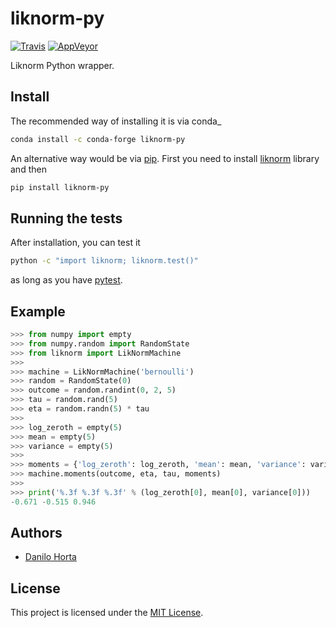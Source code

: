 # liknorm-py

[![Travis](https://img.shields.io/travis/limix/liknorm-py.svg?style=flat-square&label=linux%20%2F%20macos%20build)](https://travis-ci.org/limix/liknorm-py) [![AppVeyor](https://img.shields.io/appveyor/ci/Horta/liknorm-py.svg?style=flat-square&label=windows%20build)](https://ci.appveyor.com/project/Horta/liknorm-py)

Liknorm Python wrapper.

## Install

The recommended way of installing it is via conda_

```bash
conda install -c conda-forge liknorm-py
```

An alternative way would be via [pip](https://pypi.python.org/pypi/pip).
First you need to install [liknorm](http://liknorm.readthedocs.io/) library and then

```bash
pip install liknorm-py
```

## Running the tests

After installation, you can test it

```bash
python -c "import liknorm; liknorm.test()"
```

as long as you have [pytest](http://docs.pytest.org/en/latest/).

## Example

```python
>>> from numpy import empty
>>> from numpy.random import RandomState
>>> from liknorm import LikNormMachine
>>>
>>> machine = LikNormMachine('bernoulli')
>>> random = RandomState(0)
>>> outcome = random.randint(0, 2, 5)
>>> tau = random.rand(5)
>>> eta = random.randn(5) * tau
>>>
>>> log_zeroth = empty(5)
>>> mean = empty(5)
>>> variance = empty(5)
>>>
>>> moments = {'log_zeroth': log_zeroth, 'mean': mean, 'variance': variance}
>>> machine.moments(outcome, eta, tau, moments)
>>>
>>> print('%.3f %.3f %.3f' % (log_zeroth[0], mean[0], variance[0]))
-0.671 -0.515 0.946
```

## Authors

* [Danilo Horta](https://github.com/horta)

## License

This project is licensed under the [MIT License](https://raw.githubusercontent.com/limix/liknorm-py/master/LICENSE.md).
